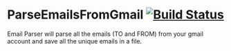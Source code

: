 # ParseEmailsFromGmail [![Build Status](https://travis-ci.org/ougrocks/ParseEmailsFromGmail.svg?branch=master)](https://travis-ci.org/ougrocks/ParseEmailsFromGmail)
Email Parser will parse all the emails (TO and FROM) from your gmail account and save all the unique emails in a file.

